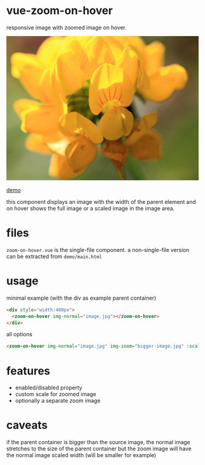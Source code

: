 # vue-zoom-on-hover
responsive image with zoomed image on hover.

![example image](demo/image.jpg?raw=true)

[demo](http://htmlpreview.github.io/?https://github.com/Intera/vue-zoom-on-hover/blob/master/demo/main.html)

this component displays an image with the width of the parent element and on hover shows the full image or a scaled image in the image area.

# files
`zoom-on-hover.vue` is the single-file component. a non-single-file version can be extracted from `demo/main.html`

# usage
minimal example (with the div as example parent container)
```html
<div style="width:400px">
  <zoom-on-hover img-normal="image.jpg"></zoom-on-hover>
</div>
```

all options
```html
<zoom-on-hover img-normal="image.jpg" img-zoom="bigger-image.jpg" :scale="1.5" :disabled="true"></zoom-on-hover>
```

# features
* enabled/disabled property
* custom scale for zoomed image
* optionally a separate zoom image

# caveats
if the parent container is bigger than the source image, the normal image stretches to the size of the parent container but the zoom image will have the normal image scaled width (will be smaller for example)
